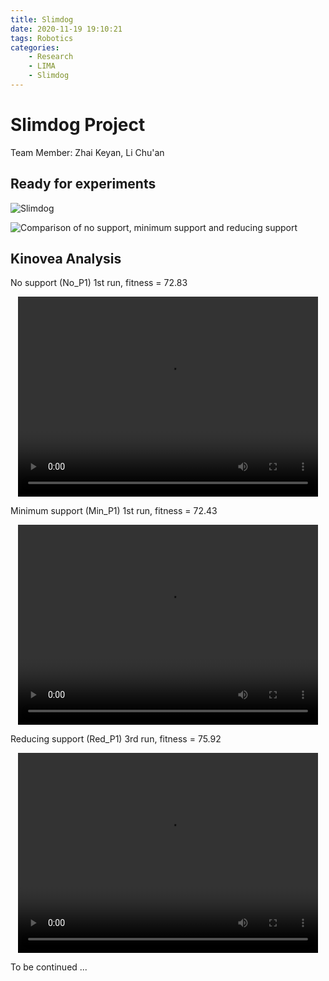 ```yaml
---
title: Slimdog
date: 2020-11-19 19:10:21
tags: Robotics
categories:
    - Research
    - LIMA
    - Slimdog
---
```


# Slimdog Project

Team Member: Zhai Keyan, Li Chu'an

## Ready for experiments

![Slimdog](Slimdog1.JPG)

![Comparison of no support, minimum support and reducing support](Comparison_min_red_no.png)

## Kinovea Analysis

No support (No_P1)
1st run, fitness = 72.83

<p align="center"><video width="480" height="320" controls>
<source src="No_P1_R1_Kinovea.mp4"></video></p>

Minimum support (Min_P1)
1st run, fitness = 72.43

<p align="center"><video width="480" height="320" controls>
<source src="Min_P1-R1_Kinovea.mp4"></video></p>

Reducing support (Red_P1)
3rd run, fitness = 75.92

<p align="center"><video width="480" height="320" controls>
<source src="Red_P1-R3_Kinovea.mp4"></video></p>



To be continued ...